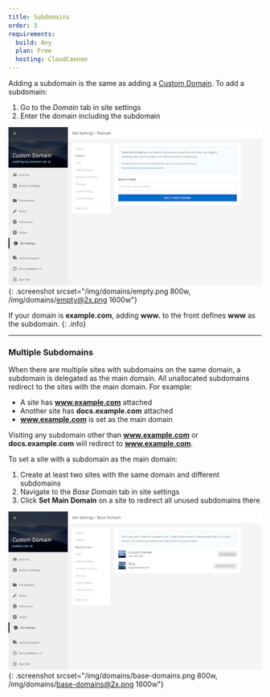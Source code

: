```yaml
---
title: Subdomains
order: 3
requirements:
  build: Any
  plan: Free
  hosting: CloudCannon
---
```


Adding a subdomain is the same as adding a [Custom Domain](/domains/custom-domains/). To add a subdomain:

1. Go to the *Domain* tab in site settings
2. Enter the domain including the subdomain

![Site settings domain tab with subdomain](/img/domains/empty.png){: .screenshot srcset="/img/domains/empty.png 800w, /img/domains/empty@2x.png 1600w"}

If your domain is **example.com**, adding **www.** to the front defines **www** as the subdomain.
{: .info}

---

### Multiple Subdomains

When there are multiple sites with subdomains on the same domain, a subdomain is delegated as the main domain. All unallocated subdomains redirect to the sites with the main domain. For example:

* A site has **www.example.com** attached
* Another site has **docs.example.com** attached
* **www.example.com** is set as the main domain

Visiting any subdomain other than **www.example.com** or **docs.example.com** will redirect to **www.example.com**.

To set a site with a subdomain as the main domain:

1. Create at least two sites with the same domain and different subdomains
2. Navigate to the *Base Domain* tab in site settings
3. Click **Set Main Domain** on a site to redirect all unused subdomains there

![CloudCannon Base Domain interface](/img/domains/base-domains.png){: .screenshot srcset="/img/domains/base-domains.png 800w, /img/domains/base-domains@2x.png 1600w"}

